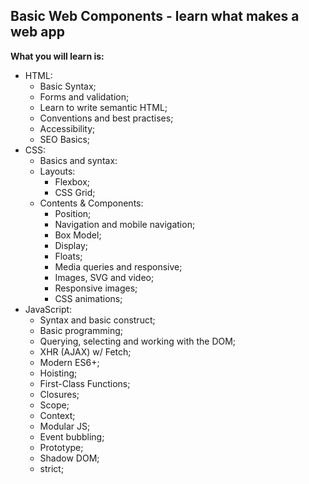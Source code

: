 ## Basic Web Components - learn what makes a web app

**What you will learn is:**

- HTML:
  - Basic Syntax;
  - Forms and validation;
  - Learn to write semantic HTML;
  - Conventions and best practises;
  - Accessibility;
  - SEO Basics;
- CSS:
  - Basics and syntax:
  - Layouts:
    - Flexbox;
    - CSS Grid;
  - Contents & Components:
    - Position;
    - Navigation and mobile navigation;
    - Box Model;
    - Display;
    - Floats;
    - Media queries and responsive;
    - Images, SVG and video;
    - Responsive images;
    - CSS animations;
- JavaScript:
  - Syntax and basic construct;
  - Basic programming;
  - Querying, selecting and working with the DOM;
  - XHR (AJAX) w/ Fetch;
  - Modern ES6+;
  - Hoisting;
  - First-Class Functions;
  - Closures;
  - Scope;
  - Context;
  - Modular JS;
  - Event bubbling;
  - Prototype;
  - Shadow DOM;
  - strict;
